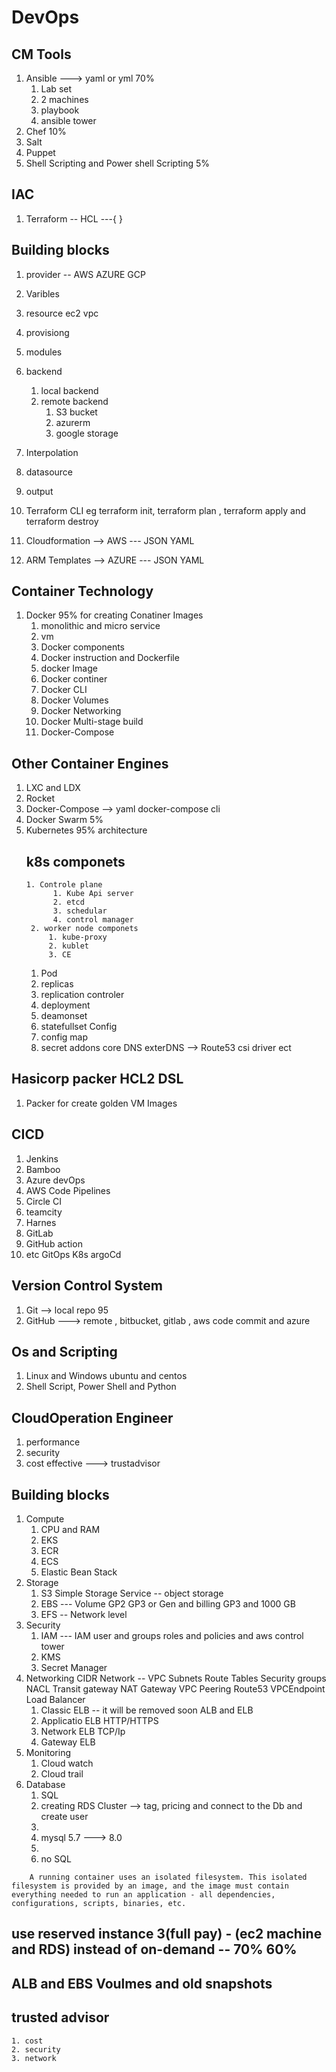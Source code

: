 # DevOps 
## CM Tools 
1. Ansible ---> yaml or yml 70%
   1. Lab set 
   2. 2 machines 
   3. playbook
   4. ansible tower 
2. Chef 10% 
3. Salt
4. Puppet 
5. Shell Scripting and Power shell Scripting 5% 
## IAC 
1. Terraform  -- HCL ---{ }
  ## Building blocks
   1. provider -- AWS AZURE GCP 
   2. Varibles 
   3. resource ec2 vpc 
   4. provisiong 
   5. modules
   6. backend 
       1. local backend
       2. remote backend
            1. S3 bucket
            2. azurerm
            3. google storage
   7. Interpolation 
   8. datasource 
   9. output 
   10. Terraform CLI eg terraform init, terraform plan , terraform apply and terraform destroy 

1. Cloudformation --> AWS   --- JSON YAML 
2. ARM Templates --> AZURE  --- JSON YAML
## Container Technology 
1. Docker 95% for creating Conatiner Images 
   1. monolithic and micro service
   2. vm
   3. Docker components
   4. Docker instruction and Dockerfile 
   5. docker Image
   6. Docker continer
   7. Docker CLI 
   8. Docker Volumes
   9. Docker Networking 
   10. Docker Multi-stage build 
   11. Docker-Compose 
## Other Container Engines 
   1. LXC and LDX 
   2. Rocket 
1. Docker-Compose --> yaml docker-compose cli 
2. Docker Swarm 5%
3. Kubernetes 95%  architecture 
     ## k8s componets
       1. Controle plane
             1. Kube Api server
             2. etcd
             3. schedular
             4. control manager
        2. worker node componets
            1. kube-proxy
            2. kublet
            3. CE
     1. Pod
     2. replicas
     3. replication controler
     4. deployment
     5. deamonset
     6. statefullset
    Config
    1. config map
    2. secret
   addons
   core DNS
   exterDNS --> Route53 
   csi driver ect
## Hasicorp packer HCL2 DSL 
   1. Packer for create golden VM Images 
## CICD 
  1. Jenkins
  2. Bamboo
  3. Azure devOps
  4. AWS Code Pipelines
  5. Circle CI
  6. teamcity 
  7. Harnes 
  8. GitLab 
  9. GitHub action 
  10. etc 
 GitOps 
  K8s 
  argoCd 

## Version Control System
1. Git --> local repo 95
2. GitHub ---> remote , bitbucket, gitlab , aws code commit and azure 
## Os and Scripting 
1. Linux and Windows ubuntu and centos 
2. Shell Script, Power Shell and Python 

## CloudOperation Engineer

1. performance 
2. security 
3. cost effective ---> trustadvisor 
 

## Building blocks
1. Compute 
    1. CPU and RAM 
    2. EKS
    3. ECR 
    4. ECS
    5. Elastic Bean Stack 
2. Storage 
    1. S3 Simple Storage Service -- object storage 
    2. EBS --- Volume GP2 GP3 or Gen and billing GP3 and 1000 GB 
    3. EFS -- Network level 
3. Security 
   1. IAM  --- IAM user and groups roles and policies and aws control tower 
   2. KMS
   3. Secret Manager
4. Networking 
   CIDR
   Network -- VPC 
   Subnets
   Route Tables
   Security groups 
   NACL 
   Transit gateway 
   NAT Gateway 
   VPC Peering 
   Route53
   VPCEndpoint 
   Load Balancer
     1. Classic ELB   -- it will be removed soon ALB and ELB 
     2. Applicatio ELB  HTTP/HTTPS 
     3. Network ELB TCP/Ip 
     4. Gateway ELB 
5. Monitoring 
   1. Cloud watch 
   2. Cloud trail 
6. Database 
   1. SQL
   2. creating RDS Cluster --> tag, pricing  and connect to the Db and create user 
   3. 
   4. mysql 5.7  ---> 8.0 
   5. 
   6. no SQL 
    


```
    A running container uses an isolated filesystem. This isolated filesystem is provided by an image, and the image must contain everything needed to run an application - all dependencies, configurations, scripts, binaries, etc.
```



## use reserved instance 3(full pay) -  (ec2 machine and RDS) instead of on-demand -- 70% 60% 
## ALB and EBS Voulmes and old snapshots 
## trusted advisor 
    1. cost
    2. security
    3. network

